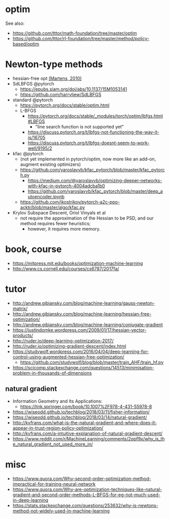 # optim
See also:
* https://github.com/tttor/math-foundation/tree/master/optim
* https://github.com/tttor/rl-foundation/tree/master/method/policy-based/optim

# Newton-type methods
* hessian-free opt [(Martens, 2010)](hdf_martens_2010.md)
* SdLBFGS @pytorch
  * https://epubs.siam.org/doi/abs/10.1137/15M1053141
  * https://github.com/harryliew/SdLBFGS
* standard @pytorch
  * https://pytorch.org/docs/stable/optim.html
  * L-BFGS
    * https://pytorch.org/docs/stable/_modules/torch/optim/lbfgs.html#LBFGS
      * "line search function is not supported yet"
    * https://discuss.pytorch.org/t/lbfgs-not-functioning-the-way-it-is/16705
    * https://discuss.pytorch.org/t/lbfgs-doesnt-seem-to-work-well/9195/2
* kfac @pytorch
  * (not yet implemented in pytorch/optim, now more like an add-on, augment existing optimizers)
  * https://github.com/yaroslavvb/kfac_pytorch/blob/master/kfac_pytorch.py
    * https://medium.com/@yaroslavvb/optimizing-deeper-networks-with-kfac-in-pytorch-4004adcba1b0
    * https://github.com/yaroslavvb/kfac_pytorch/blob/master/deep_autoencoder.ipynb
  * https://github.com/ikostrikov/pytorch-a2c-ppo-acktr/blob/master/algo/kfac.py
* Krylov Subspace Descent, Oriol Vinyals et al
  * not require the approximation of the Hessian to be PSD, and our method requires fewer heuristics;
    * however, it requires more memory.

# book, course
* https://mitpress.mit.edu/books/optimization-machine-learning
* http://www.cs.cornell.edu/courses/cs6787/2017fa/

# tutor
* http://andrew.gibiansky.com/blog/machine-learning/gauss-newton-matrix/
* http://andrew.gibiansky.com/blog/machine-learning/hessian-free-optimization/
* http://andrew.gibiansky.com/blog/machine-learning/conjugate-gradient
* https://justindomke.wordpress.com/2009/01/17/hessian-vector-products/
* http://ruder.io/deep-learning-optimization-2017/
* http://ruder.io/optimizing-gradient-descent/index.html
* https://studywolf.wordpress.com/2016/04/04/deep-learning-for-control-using-augmented-hessian-free-optimization/
  * https://github.com/studywolf/blog/blob/master/train_AHF/train_hf.py
* https://scicomp.stackexchange.com/questions/14513/minimisation-problem-in-thousands-of-dimensions

## natural gradient
* Information Geometry and Its Applications:
  * https://link.springer.com/book/10.1007%2F978-4-431-55978-8
* https://wiseodd.github.io/techblog/2018/03/11/fisher-information/
* https://wiseodd.github.io/techblog/2018/03/14/natural-gradient/
* http://kvfrans.com/what-is-the-natural-gradient-and-where-does-it-appear-in-trust-region-policy-optimization/
* http://kvfrans.com/a-intuitive-explanation-of-natural-gradient-descent/
* https://www.reddit.com/r/MachineLearning/comments/2qpf9x/why_is_the_natural_gradient_not_used_more_in/

# misc
* https://www.quora.com/Why-second-order-optimization-method-impractical-for-training-neural-network
* https://www.quora.com/Why-are-optimization-techniques-like-natural-gradient-and-second-order-methods-L-BFGS-for-eg-not-much-used-in-deep-learning
* https://stats.stackexchange.com/questions/253632/why-is-newtons-method-not-widely-used-in-machine-learning

